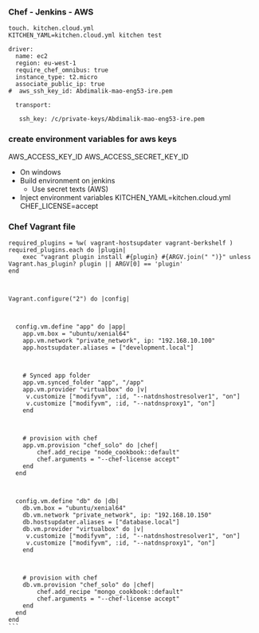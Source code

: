 ### Chef - Jenkins - AWS

````
touch. kitchen.cloud.yml
KITCHEN_YAML=kitchen.cloud.yml kitchen test
````
````
driver:
  name: ec2
  region: eu-west-1
  require_chef_omnibus: true
  instance_type: t2.micro
  associate_public_ip: true
#  aws_ssh_key_id: Abdimalik-mao-eng53-ire.pem

  transport:

   ssh_key: /c/private-keys/Abdimalik-mao-eng53-ire.pem
````
### create environment variables for aws keys

AWS_ACCESS_KEY_ID
AWS_ACCESS_SECRET_KEY_ID
- On windows
- Build environment on jenkins
    - Use secret texts (AWS)
- Inject environment variables
KITCHEN_YAML=kitchen.cloud.yml
CHEF_LICENSE=accept

### Chef Vagrant file
````
required_plugins = %w( vagrant-hostsupdater vagrant-berkshelf )
required_plugins.each do |plugin|
    exec "vagrant plugin install #{plugin} #{ARGV.join(" ")}" unless Vagrant.has_plugin? plugin || ARGV[0] == 'plugin'
end

 

Vagrant.configure("2") do |config|

 

  config.vm.define "app" do |app|
    app.vm.box = "ubuntu/xenial64"
    app.vm.network "private_network", ip: "192.168.10.100"
    app.hostsupdater.aliases = ["development.local"]

 

    # Synced app folder
    app.vm.synced_folder "app", "/app"
    app.vm.provider "virtualbox" do |v|
     v.customize ["modifyvm", :id, "--natdnshostresolver1", "on"]
     v.customize ["modifyvm", :id, "--natdnsproxy1", "on"]
    end

 

    # provision with chef
    app.vm.provision "chef_solo" do |chef|
        chef.add_recipe "node_cookbook::default"
        chef.arguments = "--chef-license accept"
    end
  end

 

  config.vm.define "db" do |db|
    db.vm.box = "ubuntu/xenial64"
    db.vm.network "private_network", ip: "192.168.10.150"
    db.hostsupdater.aliases = ["database.local"]
    db.vm.provider "virtualbox" do |v|
     v.customize ["modifyvm", :id, "--natdnshostresolver1", "on"]
     v.customize ["modifyvm", :id, "--natdnsproxy1", "on"]
    end

 

    # provision with chef
    db.vm.provision "chef_solo" do |chef|
        chef.add_recipe "mongo_cookbook::default"
        chef.arguments = "--chef-license accept"
    end
  end
end
```
